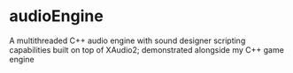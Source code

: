 # audioEngine
A multithreaded C++ audio engine with sound designer scripting capabilities built on top of XAudio2; demonstrated alongside my C++ game engine
